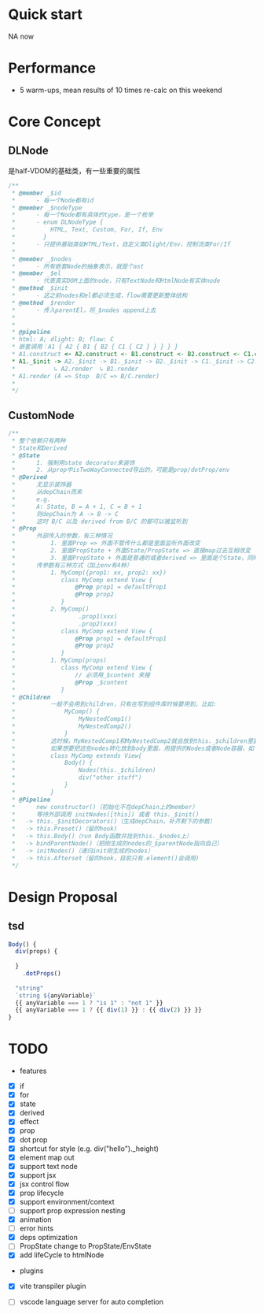 
# Quick start
NA now

# Performance
* 5 warm-ups, mean results of 10 times
re-calc on this weekend

# Core Concept
## DLNode
是half-VDOM的基础类，有一些重要的属性
```typescript
/**
 * @member _$id
 *      - 每一个Node都有id
 * @member _$nodeType
 *      - 每一个Node都有具体的type，是一个枚举
 *      - enum DLNodeType {
 *          HTML, Text, Custom, For, If, Env
 *        }
 *      - 只提供基础类如HTML/Text，自定义类Dlight/Env，控制流类For/If
 *
 * @member _$nodes
 *      - 所有嵌套Node的抽象表示，就是个ast
 * @member _$el
 *      - 代表真实DOM上面的node，只有TextNode和HtmlNode有实体node
 * @method _$init
 *      - 这之前nodes和el都必须生成，flow需要更新整体结构
 * @method _$render
 *      - 传入parentEl，将_$nodes append上去
 *
 *
 * @pipeline
 * html: A; dlight: B; flow: C
 * 嵌套调用：A1 { A2 { B1 { B2 { C1 { C2 } } } } }
 * A1.construct <- A2.construct <- B1.construct <- B2.construct <- C1.construct <- C2.construct
 * A1._$init -> A2._$init -> B1._$init -> B2._$init -> C1._$init -> C2._$init
 *           ↳ A2.render  ↳ B1.render
 * A1.render (A => Stop  B/C => B/C.render)
 *
 */
```
## CustomNode
```typescript
/**
 * 整个依赖只有两种
 * State和Derived
 * @State
 *      1. 强制用state decorator来装饰
 *      2. 从prop中isTwoWayConnected导出的，可能是prop/dotProp/env
 * @Derived
 *      无显示装饰器
 *      从depChain而来
 *      e.g.
 *      A: State, B = A + 1, C = B + 1
 *      则depChain为 A -> B -> C
 *      这时 B/C 以及 derived from B/C 的都可以被监听到
 * @Prop
 *      外部传入的参数，有三种情况
 *          1. 里面Prop => 外面不管传什么都是里面监听外面改变
 *          2. 里面PropState + 外面State/PropState => 直接map过去互相改变
 *          3. 里面PropState + 外面是普通的或者derived => 里面是个State，同时监听外面改变
 *      传参数有三种方式（加上env有4种）
 *          1. MyComp({prop1: xx, prop2: xx})
 *             class MyComp extend View {
 *                 @Prop prop1 = defaultProp1
 *                 @Prop prop2
 *             }
 *          2. MyComp()
 *                  .prop1(xxx)
 *                  .prop2(xxx)
 *             class MyComp extend View {
 *                 @Prop prop1 = defaultProp1
 *                 @Prop prop2
 *             }
 *          1. MyComp(props)
 *             class MyComp extend View {
 *                 // 必须用_$content 来接
 *                 @Prop _$content
 *             }
 * @Children
 *          一般不会用到children，只有在写到组件库时候要用到，比如:
 *              MyComp() {
 *                  MyNestedComp1()
 *                  MyNestedComp2()
 *              }
 *          这时候，MyNestedComp1和MyNestedComp2就会放到this._$children里面
 *          如果想要把这些nodes转化放到body里面，用提供的Nodes或者Node容器，如：
 *          class MyComp extends View{
 *              Body() {
 *                  Nodes(this._$children)
 *                  div("other stuff")
 *              }
 *          }
 * @Pipeline
 *      new constructor()（初始化不在depChain上的member）
 *      等待外部调用 initNodes([this]) 或者 this._$init()
 *   -> this._$initDecorators()（生成depChain，补齐剩下的参数）
 *   -> this.Preset()（留的hook)
 *   -> this.Body()（run Body函数并挂到this._$nodes上）
 *   -> bindParentNode()（把刚生成的nodes的_$parentNode指向自己）
 *   -> initNodes()（递归init刚生成的nodes）
 *   -> this.Afterset（留的hook，目前只有.element()会调用)
 */
```

# Design Proposal

## tsd

```typescript
Body() {
  div(props) {
    
  }	
  	.dotProps()
  
  "string"
  `string ${anyVariable}`
  {{ anyVariable === 1 ? "is 1" : "not 1" }}
  {{ anyVariable === 1 ? {{ div(1) }} : {{ div(2) }} }}  
}
```





# TODO

* features
- [x] if
- [x] for
- [x] state
- [x] derived
- [x] effect
- [x] prop
- [x] dot prop
- [x] shortcut for style (e.g. div("hello")._height)
- [x] element map out
- [x] support text node
- [x] support jsx
- [x] jsx control flow
- [x] prop lifecycle
- [x] support environment/context
- [ ] support prop expression nesting
- [x] animation
- [ ] error hints
- [x] deps optimization
- [ ] PropState change to PropState/EnvState
- [x] add lifeCycle to htmlNode

* plugins
- [x] vite transpiler plugin
- [ ] vscode language server for auto completion



